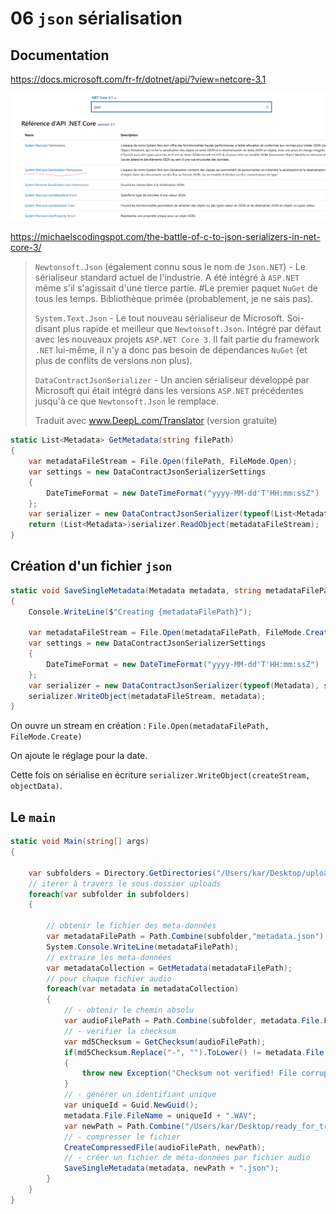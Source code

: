 # 06 `json` sérialisation

## Documentation

https://docs.microsoft.com/fr-fr/dotnet/api/?view=netcore-3.1

<img src="assets/Screenshot2020-10-18at15.15.48.png" alt="Screenshot 2020-10-18 at 15.15.48" style="zoom:50%;" />

https://michaelscodingspot.com/the-battle-of-c-to-json-serializers-in-net-core-3/

> `Newtonsoft.Json` (également connu sous le nom de `Json.NET`) - Le sérialiseur standard actuel de l'industrie. A été intégré à `ASP.NET` même s'il s'agissait d'une tierce partie. #Le premier paquet `NuGet` de tous les temps. Bibliothèque primée (probablement, je ne sais pas).
>
> `System.Text.Json` - Le tout nouveau sérialiseur de Microsoft. Soi-disant plus rapide et meilleur que `Newtonsoft.Json`. Intégré par défaut avec les nouveaux projets `ASP.NET Core 3`. Il fait partie du framework `.NET` lui-même, il n'y a donc pas besoin de dépendances `NuGet` (et plus de conflits de versions non plus).
>
> `DataContractJsonSerializer` - Un ancien sérialiseur développé par Microsoft qui était intégré dans les versions `ASP.NET` précédentes jusqu'à ce que `Newtonsoft.Json` le remplace.
>
> Traduit avec www.DeepL.com/Translator (version gratuite)

```csharp
static List<Metadata> GetMetadata(string filePath)
{
    var metadataFileStream = File.Open(filePath, FileMode.Open);
    var settings = new DataContractJsonSerializerSettings
    {
        DateTimeFormat = new DateTimeFormat("yyyy-MM-dd'T'HH:mm:ssZ")
    };
    var serializer = new DataContractJsonSerializer(typeof(List<Metadata>), settings);
    return (List<Metadata>)serializer.ReadObject(metadataFileStream);
}
```

## Création d'un fichier `json`

```cs
static void SaveSingleMetadata(Metadata metadata, string metadataFilePath)
{
    Console.WriteLine($"Creating {metadataFilePath}");

    var metadataFileStream = File.Open(metadataFilePath, FileMode.Create);
    var settings = new DataContractJsonSerializerSettings
    {
        DateTimeFormat = new DateTimeFormat("yyyy-MM-dd'T'HH:mm:ssZ")
    };
    var serializer = new DataContractJsonSerializer(typeof(Metadata), settings);
    serializer.WriteObject(metadataFileStream, metadata);
}
```

On ouvre un stream en création : `File.Open(metadataFilePath, FileMode.Create)`

On ajoute le réglage pour la date.

Cette fois on sérialise en écriture `serializer.WriteObject(createStream, objectData)`.

## Le `main`

```csharp
static void Main(string[] args)
{

    var subfolders = Directory.GetDirectories("/Users/kar/Desktop/uploads");
    // iterer à travers le sous-dossier uploads
    foreach(var subfolder in subfolders)
    {

        // obtenir le fichier des meta-données
        var metadataFilePath = Path.Combine(subfolder,"metadata.json");
        System.Console.WriteLine(metadataFilePath);
        // extraire les meta-données
        var metadataCollection = GetMetadata(metadataFilePath);
        // pour chaque fichier audio
        foreach(var metadata in metadataCollection)
        {
            // - obtenir le chemin absolu
            var audioFilePath = Path.Combine(subfolder, metadata.File.FileName);
            // - verifier la checksum
            var md5Checksum = GetChecksum(audioFilePath);
            if(md5Checksum.Replace("-", "").ToLower() != metadata.File.Md5Checksum)
            {
                throw new Exception("Checksum not verified! File corrupted ?");
            }
            // - générer un identifiant unique
            var uniqueId = Guid.NewGuid();
            metadata.File.FileName = uniqueId + ".WAV";
            var newPath = Path.Combine("/Users/kar/Desktop/ready_for_transcription", metadata.File.FileName);
            // - compresser le fichier
            CreateCompressedFile(audioFilePath, newPath);
            // - créer un fichier de méta-données par fichier audio
            SaveSingleMetadata(metadata, newPath + ".json");
        }
    }
}
```
